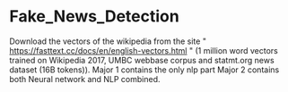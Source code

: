 # Fake_News_Detection
Download the vectors of the wikipedia from the site " https://fasttext.cc/docs/en/english-vectors.html " (1 million word vectors trained on Wikipedia 2017, UMBC webbase corpus and statmt.org news dataset (16B tokens)).
Major 1 contains the only nlp part 
Major 2 contains both Neural network and NLP combined.
